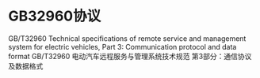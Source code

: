 # GB32960协议

GB/T32960 Technical specifications of remote service and management system for electric vehicles,
Part 3: Communication protocol and data format
GB/T32960 电动汽车远程服务与管理系统技术规范 第3部分：通信协议及数据格式
